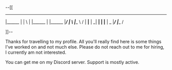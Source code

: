 --[[

 _______ _____ __   _ _______ _______ _______  ______ ______  _______ _    _
 |______   |   | \  | |______    |    |______ |_____/ |     \ |______  \  / 
 |       __|__ |  \_| ______|    |    |______ |    \_ |_____/ |______   \/  
                                                                            
]]--

Thanks for travelling to my profile. All you'll really find here is some things I've worked on and not much else.
Please do not reach out to me for hiring, I currently am not interested.

You can get me on my Discord server. Support is mostly active.
